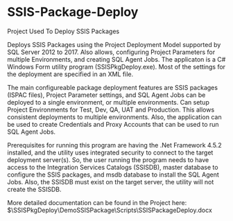 # SSIS-Package-Deploy
Project Used To Deploy SSIS Packages

Deploys SSIS Packages using the Project Deployment Model supported by SQL Server 2012 to 2017. Also allows, configuring Project Parameters for multiple Environments, and creating SQL Agent Jobs. The applicaton is a C# Windows Form utility program (SSISPkgDeploy.exe). Most of the settings for the deployment are specified in an XML file.

The main configureable package deployment features are SSIS packages (ISPAC files), Project Parameter settings, and SQL Agent Jobs can be deployed to a single environment, or multiple environments. Can setup Project Environments for Test, Dev, QA, UAT and Production. This allows consistent deployments to multiple environments. Also, the application can be used to create Credentials and Proxy Accounts that can be used to run SQL Agent Jobs.

Prerequisites for running this program are having the .Net Framework 4.5.2 installed, and the utility uses integrated security to connect to the target deployment server(s). So, the user running the program needs to have access to the Integration Services Catalogs (SSISDB),  master database to configure the SSIS packages, and msdb database to install the SQL Agent Jobs. Also, the SSISDB must exist on the target server, the utility will not create the SSISDB.

More detailed documentation can be found in the Project here: $\SSISPkgDeploy\DemoSSISPackage\Scripts\SSISPackageDeploy.docx
